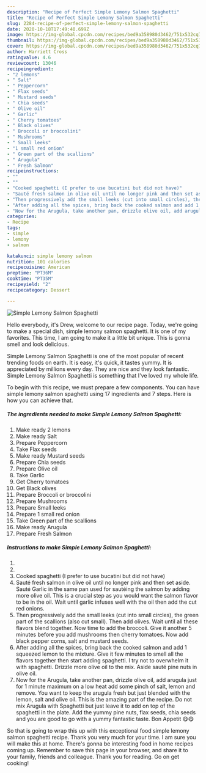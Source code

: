 ```yaml
---
description: "Recipe of Perfect Simple Lemony Salmon Spaghetti"
title: "Recipe of Perfect Simple Lemony Salmon Spaghetti"
slug: 2284-recipe-of-perfect-simple-lemony-salmon-spaghetti
date: 2020-10-18T17:49:40.699Z
image: https://img-global.cpcdn.com/recipes/bed9a358980d3462/751x532cq70/simple-lemony-salmon-spaghetti-recipe-main-photo.jpg
thumbnail: https://img-global.cpcdn.com/recipes/bed9a358980d3462/751x532cq70/simple-lemony-salmon-spaghetti-recipe-main-photo.jpg
cover: https://img-global.cpcdn.com/recipes/bed9a358980d3462/751x532cq70/simple-lemony-salmon-spaghetti-recipe-main-photo.jpg
author: Harriett Cross
ratingvalue: 4.6
reviewcount: 13046
recipeingredient:
- "2 lemons"
- " Salt"
- " Peppercorn"
- " Flax seeds"
- " Mustard seeds"
- " Chia seeds"
- " Olive oil"
- " Garlic"
- " Cherry tomatoes"
- " Black olives"
- " Broccoli or broccolini"
- " Mushrooms"
- " Small leeks"
- "1 small red onion"
- " Green part of the scallions"
- " Arugula"
- " Fresh Salmon"
recipeinstructions:
- ""
- ""
- "Cooked spaghetti (I prefer to use bucatini but did not have)"
- "Sauté fresh salmon in olive oil until no longer pink and then set aside. Sauté Garlic in the same pan used for sautéing the salmon by adding more olive oil. This is a crucial step as you would want the salmon flavor to be in the oil. Wait until garlic infuses well with the oil then add the cut red onions."
- "Then progressively add the small leeks (cut into small circles), the green part of the scallions (also cut small). Then add olives. Wait until all these flavors blend together. Now time to add the broccoli. Give it another 5 minutes before you add mushrooms then cherry tomatoes. Now add black pepper corns, salt and mustard seeds."
- "After adding all the spices, bring back the cooked salmon and add 1 squeezed lemon to the mixture. Give it few minutes to smell all the flavors together then start adding spaghetti. I try not to overwhelm it with spaghetti. Drizzle more olive oil to the mix. Aside sauté pine nuts in olive oil."
- "Now for the Arugula, take another pan, drizzle olive oil, add arugula just for 1 minute maximum on a low heat add some pinch of salt, lemon and remove. You want to keep the arugula fresh but just blended with the lemon, salt and olive oil. This is the amazing part of the recipe. Do not mix Arugula with Spaghetti but just leave it to add on top of the spaghetti in the plate. Add the yummy pine nuts, flax seeds, chia seeds and you are good to go with a yummy fantastic taste. Bon Appetit 😋😋"
categories:
- Recipe
tags:
- simple
- lemony
- salmon

katakunci: simple lemony salmon 
nutrition: 101 calories
recipecuisine: American
preptime: "PT36M"
cooktime: "PT35M"
recipeyield: "2"
recipecategory: Dessert

---
```



![Simple Lemony Salmon Spaghetti](https://img-global.cpcdn.com/recipes/bed9a358980d3462/751x532cq70/simple-lemony-salmon-spaghetti-recipe-main-photo.jpg)

Hello everybody, it's Drew, welcome to our recipe page. Today, we're going to make a special dish, simple lemony salmon spaghetti. It is one of my favorites. This time, I am going to make it a little bit unique. This is gonna smell and look delicious.

Simple Lemony Salmon Spaghetti is one of the most popular of recent trending foods on earth. It is easy, it's quick, it tastes yummy. It is appreciated by millions every day. They are nice and they look fantastic. Simple Lemony Salmon Spaghetti is something that I've loved my whole life.




To begin with this recipe, we must prepare a few components. You can have simple lemony salmon spaghetti using 17 ingredients and 7 steps. Here is how you can achieve that.

<!--inarticleads1-->

##### The ingredients needed to make Simple Lemony Salmon Spaghetti:

1. Make ready 2 lemons
1. Make ready  Salt
1. Prepare  Peppercorn
1. Take  Flax seeds
1. Make ready  Mustard seeds
1. Prepare  Chia seeds
1. Prepare  Olive oil
1. Take  Garlic
1. Get  Cherry tomatoes
1. Get  Black olives
1. Prepare  Broccoli or broccolini
1. Prepare  Mushrooms
1. Prepare  Small leeks
1. Prepare 1 small red onion
1. Take  Green part of the scallions
1. Make ready  Arugula
1. Prepare  Fresh Salmon




<!--inarticleads2-->

##### Instructions to make Simple Lemony Salmon Spaghetti:

1. 
1. 
1. Cooked spaghetti (I prefer to use bucatini but did not have)
1. Sauté fresh salmon in olive oil until no longer pink and then set aside. Sauté Garlic in the same pan used for sautéing the salmon by adding more olive oil. This is a crucial step as you would want the salmon flavor to be in the oil. Wait until garlic infuses well with the oil then add the cut red onions.
1. Then progressively add the small leeks (cut into small circles), the green part of the scallions (also cut small). Then add olives. Wait until all these flavors blend together. Now time to add the broccoli. Give it another 5 minutes before you add mushrooms then cherry tomatoes. Now add black pepper corns, salt and mustard seeds.
1. After adding all the spices, bring back the cooked salmon and add 1 squeezed lemon to the mixture. Give it few minutes to smell all the flavors together then start adding spaghetti. I try not to overwhelm it with spaghetti. Drizzle more olive oil to the mix. Aside sauté pine nuts in olive oil.
1. Now for the Arugula, take another pan, drizzle olive oil, add arugula just for 1 minute maximum on a low heat add some pinch of salt, lemon and remove. You want to keep the arugula fresh but just blended with the lemon, salt and olive oil. This is the amazing part of the recipe. Do not mix Arugula with Spaghetti but just leave it to add on top of the spaghetti in the plate. Add the yummy pine nuts, flax seeds, chia seeds and you are good to go with a yummy fantastic taste. Bon Appetit 😋😋




So that is going to wrap this up with this exceptional food simple lemony salmon spaghetti recipe. Thank you very much for your time. I am sure you will make this at home. There's gonna be interesting food in home recipes coming up. Remember to save this page in your browser, and share it to your family, friends and colleague. Thank you for reading. Go on get cooking!
